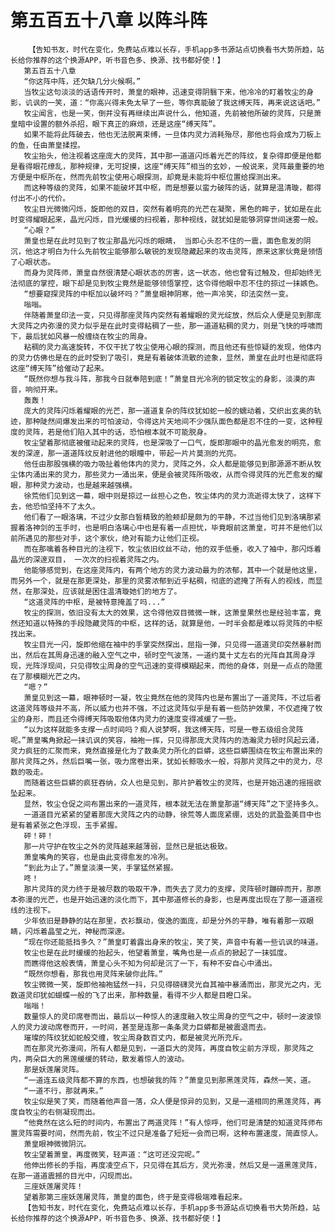# 第五百五十八章 以阵斗阵
        【告知书友，时代在变化，免费站点难以长存，手机app多书源站点切换看书大势所趋，站长给你推荐的这个换源APP，听书音色多、换源、找书都好使！】
       第五百五十八章
       “你这阵中阵，还欠缺几分火候啊。”
       当牧尘这句淡淡的话语传开时，萧皇的眼神，迅速变得阴翳下来，他冷冷的盯着牧尘的身影，讥讽的一笑，道：“你高兴得未免太早了一些，等你真能破了我这缚天阵，再来说这话吧。”
       牧尘闻言，也是一笑，倒并没有再继续出声说什么，他知道，先前被他所破的灵阵，只是萧皇暗中设置的额外杀招，眼下真正的麻烦，还是这座“缚天阵”。
       如果不能将此阵破去，他也无法脱离束缚，一旦体内灵力消耗殆尽，那他也将会成为刀板上的鱼，任由萧皇揉捏。
       牧尘抬头，他注视着这座庞大的灵阵，其中那一道道闪烁着光芒的阵纹，复杂得即便是他都是看得眼花缭乱，那种规律，无可捉摸，这座“缚天阵”相当的玄妙，一般说来，灵阵最重要的地方便是中枢所在，然而先前牧尘使用心眼探测，却竟是未能将中枢位置给探测出来。
       而这种等级的灵阵，如果不能破坏其中枢，而是想要以蛮力破阵的话，就算是温清璇，都得付出不小的代价。
       牧尘目光微微闪烁，旋即他的双目，突然有着明亮的光芒在凝聚，黑色的眸子，犹如是在此时变得耀眼起来，晶光闪烁，目光缓缓的扫视着，那种视线，就犹如是能够洞穿世间迷雾一般。
       “心眼？”
       萧皇也是在此时见到了牧尘那晶光闪烁的眼睛， 当即心头忍不住的一震，面色愈发的阴沉，他这才明白为什么先前牧尘能够那么敏锐的发现隐藏起来的攻击灵阵，原来这家伙竟是领悟了心眼状态。
       而身为灵阵师，萧皇自然很清楚心眼状态的厉害，这一状态，他也曾有过触及，但却始终无法彻底的掌控，眼下却是见到牧尘竟然是能够领悟掌控，这令得他眼中忍不住的掠过一抹嫉色。
       “想要窥探灵阵的中枢加以破坏吗？”萧皇眼神阴寒，他一声冷笑，印法突然一变。
       嗡嗡。
       伴随着萧皇印法一变，只见得那座灵阵内突然有着耀眼的灵光绽放，然后众人便是见到那庞大灵阵之内弥漫的灵力似乎是在此时变得粘稠了一些，那一道道粘稠的灵力，则是飞快的呼啸而下，最后犹如风暴一般缠绕在牧尘的周身。
       粘稠的灵力高速旋转，不仅干扰了牧尘使用心眼的探测，而且他还有些惊疑的发现，他体内的灵力仿佛也是在的此时受到了吸引，竟是有着破体流散的迹象，显然，萧皇在此时也是彻底将这座“缚天阵”给催动了起来。
       “既然你想与我斗阵，那我今日就奉陪到底！”萧皇目光冷冽的锁定牧尘的身影，淡漠的声音，响彻开来。
       轰轰！
       庞大的灵阵闪烁着耀眼的光芒，那一道道复杂的阵纹犹如蛇一般的蠕动着，交织出玄奥的轨迹，那种陡然间爆发出来的可怕波动，令得这片天地间不少强队面色都是忍不住的一变，这种程度的灵阵，若是他们陷入其中的话，恐怕根本就不可能脱身。
       牧尘望着那彻底被催动起来的灵阵，也是深吸了一口气，旋即那眼中的晶光愈发的明亮，愈发的深邃，那一道道阵纹反射进他的眼瞳中，带起一片片莫测的光亮。
       他任由那股强横的吸力吸扯着他体内的灵力，灵阵之外，众人都是能够见到那源源不断从牧尘体内涌出来的灵力，那些灵力一涌出来，便是会被灵阵所吸收，从而令得灵阵的光芒愈发的耀眼，那种灵力波动，也是越来越强横。
       徐荒他们见到这一幕，眼中则是掠过一丝担心之色，牧尘体内的灵力流逝得太快了，这样下去，他恐怕坚持不了太久。
       他们看了一眼洛璃，不过少女那白皙精致的脸颊却是颇为的平静，不过当他们见到洛璃那紧握着洛神剑的玉手时，也是明白洛璃心中也是有着一点担忧，毕竟眼前这萧皇，可并不是他们以前所遇见的那些对手，这个家伙，绝对有能力让他们正视。
       而在那噙着各种目光的注视下，牧尘依旧纹丝不动，他的双手低垂，收入了袖中，那闪烁着晶光的深邃双目， 一次次的扫视着灵阵之内。
       他能够感觉到，在这座灵阵内，有两个地方的灵力波动最为的浓郁，其中一个就是他这里，而另外一个，就是在那更深处，那里的灵雾浓郁到近乎粘稠，彻底的遮掩了所有人的视线，而显然，在那深处，应该就是困住温清璇她们的地方了。
       “这道灵阵的中枢，是被特意掩盖了吗...”
       牧尘的探测，依旧没有太大的效果，这令得他双目微微一眯，这萧皇果然也是经验丰富，竟然还知道以特殊的手段隐藏灵阵的中枢，这样的话，就算是他，一时半会都是难以将灵阵的中枢找出来。
       牧尘目光一闪，旋即他缩在袖中的手掌突然探出，屈指一弹，只见得一道道灵印突然暴射而出，然后在其周身迅速的融入空气之中，顿时空气波荡，一道约莫十丈左右的光阵自其周身浮现，光阵浮现间，只见得牧尘周身的空气迅速的变得模糊起来，而他的身体，则是一点点的隐匿在了那模糊光芒之内。
       “嗯？”
       萧皇见到这一幕，眼神顿时一凝，牧尘竟然在他的灵阵内也是布置出了一道灵阵，不过后者这道灵阵等级并不高，所以威力也并不强，不过这灵阵似乎是有着一些防护效果，不仅遮掩了牧尘的身形，而且还令得缚天阵吸取他体内灵力的速度变得减缓了一些。
       “以为这样就能多支撑一点时间吗？痴人说梦啊，我这缚天阵，可是一卷五级组合灵阵呢。”萧皇嘴角掀起一抹讥讽的笑容，袖袍一挥，只见得那庞大灵阵内的浩瀚灵力顿时风起云涌，灵力疯狂的汇聚而来，竟然直接是化为了数条灵力所化的巨蟒，这些巨蟒围绕在牧尘布置出来的那片灵阵之外，然后巨嘴一张，吸力席卷出来，犹如长鲸吸水一般，将那片灵阵之中的灵力，尽数的吸走。
       而随着这些巨蟒的疯狂吞纳，众人也是见到，那片护着牧尘的灵阵，也是开始迅速的摇摇欲坠起来。
       显然，牧尘仓促之间布置出来的一道灵阵，根本就无法在萧皇那道“缚天阵”之下坚持多久。
       一道道目光紧紧的望着那庞大灵阵之内的动静，徐荒等人面庞紧绷，远处的武盈盈美目中也是有着紧张之色浮现，玉手紧握。
       砰！砰！
       那一片守护在牧尘之外的灵阵越来越薄弱，显然已是抵达极致。
       萧皇嘴角的笑容，也是由此变得愈发的冷冽。
       “到此为止了。”萧皇淡漠一笑，手掌猛然紧握。
       咚！
       那片灵阵的灵力终于是被尽数的吸取干净，而失去了灵力的支撑，灵阵顿时蹦碎而开，那原本弥漫的光芒，也是开始迅速的淡化而下，其中那道修长的身影，也是再度出现在了那一道道视线的注视下。
       少年依旧是静静的站在那里，衣衫飘动，俊逸的面庞，却是分外的平静，唯有着那一双眼睛，闪烁着晶莹之光，神秘而深邃。
       “现在你还能抵挡多久？”萧皇盯着露出身来的牧尘，笑了笑，声音中有着一些讥讽的味道。
       牧尘也是在此时缓缓的抬起头，他望着萧皇，嘴角也是一点点的掀起了一抹弧度。
       而瞧得他这般表情，萧皇心头不知为何却是沉了一下，有种不安自心中涌出。
       “既然你想看，那我也用灵阵来破你此阵。”
       牧尘微微一笑，旋即他袖袍猛然一抖，只见得磅礴灵光自其袖中暴涌而出，那灵光之内，无数道灵印犹如蝴蝶一般的飞了出来，那种数量，看得不少人都是目瞪口呆。
       嗡嗡！
       数量惊人的灵印席卷而出，最后以一种惊人的速度融入牧尘周身的空气之中，顿时一波波惊人的灵力波动席卷而开，一时间，甚至是连那一条条灵力巨蟒都是被震退而去。
       璀璨的阵纹犹如蛇般交缠，牧尘周身数百丈内，都是被灵光所充斥。
       而在那灵光弥漫间，所有人都是见到，一道巨大的灵阵，再度自牧尘前方浮现，那灵阵之内，两朵巨大的黑莲缓缓的转动，散发着惊人的波动。
       那是妖莲屠灵阵。
       “一道连五级灵阵都不算的东西，也想破我的阵？”萧皇见到那黑莲灵阵，森然一笑，道。
       “一道不行，那就再来。”
       牧尘似是笑了笑，而随着他声音一落，众人便是惊异的见到，又是一道相同的黑莲灵阵，再度自牧尘的右侧凝现而出。
       “他竟然在这么短的时间内，布置出了两道灵阵！”有人惊呼，他们可是清楚的知道灵阵师布置灵阵需要时间，然而先前，牧尘不过只是准备了短短一会而已啊，这种布置速度，简直惊人。
       萧皇眼神微微阴沉。
       牧尘望着萧皇，再度微笑，轻声道：“这可还没完呢。”
       他伸出修长的手指，再度凌空点下，只见得在其后方，灵光弥漫，然后又是一道黑莲灵阵，在那一道道震撼的目光中，闪现而出。
       三座妖莲屠灵阵！
       望着那第三座妖莲屠灵阵，萧皇的面色，终于是变得极端难看起来。
       【告知书友，时代在变化，免费站点难以长存，手机app多书源站点切换看书大势所趋，站长给你推荐的这个换源APP，听书音色多、换源、找书都好使！】